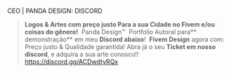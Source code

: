 CEO | PANDA DESIGN: DISCORD


> **Logos & Artes com preço justo Para a sua Cidade no Fivem e/ou coisas do gênero!** 
﻿
Panda Design™ 
﻿
Portfolio Autoral para** demonstração** em meu **Discord abaixo**!
﻿
**Fivem Design** agora com:
Preço justo & Qualidade garantida! 
﻿﻿Abra já o seu **Ticket em nosso discord**, e adquira a sua arte conosco!!
https://discord.gg/ACDwdtyRQx  
